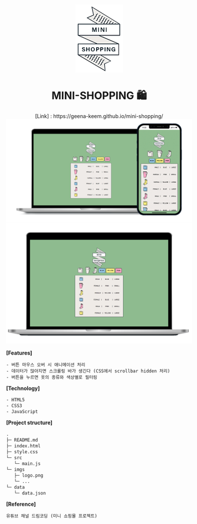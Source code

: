 <div align="center"><img src="./imgs/logo.png"></div>
<div align="center"><h1>MINI-SHOPPING 🛍</h1></div>

<div align="center">[Link] : https://geena-keem.github.io/mini-shopping/</div> 
<img src="./imgs/mini-shopping.png">

<img src="./imgs/mini-shopping.gif">

**[Features]**

```
- 버튼 마우스 오버 시 애니메이션 처리
- 데이터가 많아지면 스크롤링 바가 생긴다 (CSS에서 scrollbar hidden 처리)
- 버튼을 누르면 옷의 종류와 색상별로 필터링
```

**[Technology]**

```
- HTML5
- CSS3
- JavaScript
```

**[Project structure]**

```
.
├─ README.md
├─ index.html
├─ style.css
└─ src
   └─ main.js
└─ imgs
   ├─ logo.png
   └─ ...
└─ data
   └─ data.json
```

**[Reference]**

```
유튜브 채널 드림코딩 (미니 쇼핑몰 프로젝트)
```
